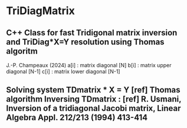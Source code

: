 # TriDiagMatrix
C++ Class for fast Tridigonal matrix inversion and  TriDiag*X=Y resolution using Thomas algoritm
 ---------------------------------------------------
 J.-P. Champeaux (2024)
 a[i] : matrix diagonal  [N]
 b[i] : matrix upper diagonal [N-1]
 c[i] : matrix lower diagonal [N-1]
 
 Solving system TDmatrix * X = Y
 [ref] Thomas algorithm
 Inversing TDmatrix :
 [ref] R. Usmani, Inversion of a tridiagonal Jacobi matrix, Linear Algebra Appl. 212/213 (1994) 413-414
 -------------------------------------------------

